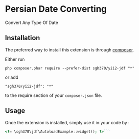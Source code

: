 Persian Date Converting
=======================
Convert Any Type Of Date

Installation
------------

The preferred way to install this extension is through [composer](http://getcomposer.org/download/).

Either run

```
php composer.phar require --prefer-dist sgh370/yii2-jdf "*"
```

or add

```
"sgh370/yii2-jdf": "*"
```

to the require section of your `composer.json` file.


Usage
-----

Once the extension is installed, simply use it in your code by  :

```php
<?= \sgh370\jdf\AutoloadExample::widget(); ?>```
